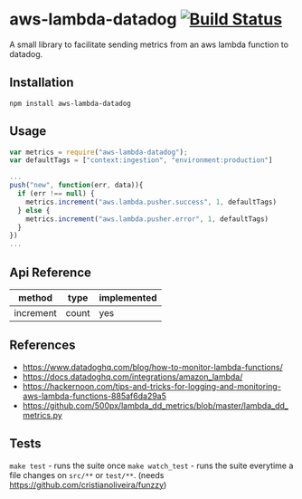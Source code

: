 aws-lambda-datadog [![Build Status](https://travis-ci.com/marceloboeira/aws-lambda-datadog.svg?branch=master)](https://travis-ci.com/marceloboeira/aws-lambda-datadog)
=========

A small library to facilitate sending metrics from an aws lambda function to datadog.

## Installation

```
npm install aws-lambda-datadog
```

## Usage

```javascript
var metrics = require("aws-lambda-datadog");
var defaultTags = ["context:ingestion", "environment:production"]

...
push("new", function(err, data)){
  if (err !== null) {
    metrics.increment("aws.lambda.pusher.success", 1, defaultTags)
  } else {
    metrics.increment("aws.lambda.pusher.error", 1, defaultTags)
  }
})
...

```

## Api Reference

|  method   | type  | implemented |
| --------- | ----- | ----------- |
| increment | count | yes         |

## References

* https://www.datadoghq.com/blog/how-to-monitor-lambda-functions/
* https://docs.datadoghq.com/integrations/amazon_lambda/
* https://hackernoon.com/tips-and-tricks-for-logging-and-monitoring-aws-lambda-functions-885af6da29a5
* https://github.com/500px/lambda_dd_metrics/blob/master/lambda_dd_metrics.py

## Tests

`make test` - runs the suite once
`make watch_test` - runs the suite everytime a file changes on `src/**` or `test/**`. (needs https://github.com/cristianoliveira/funzzy)
